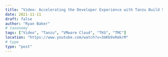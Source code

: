 ```yaml
---
title: "Video: Accelerating the Developer Experience with Tanzu Build Service and Tanzu Application Catalog"
date: 2021-11-11
draft: false
author: "Ryan Baker"
# taxonomy
tags: ["Video", "Tanzu", "VMware Cloud", "TKG", "TMC"]
location: "https://www.youtube.com/watch?v=3mKb9xRmkrM"
# type
type: "post"
---
```

